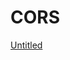 # CORS

[Untitled](CORS%204680800395554561a430d09d478e6a16/Untitled%20Database%20f3be45091b944b9a885f7b587119ceda.csv)